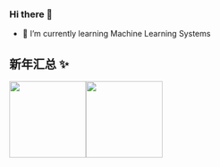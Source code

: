 ### Hi there 👋

- 🌱 I’m currently learning Machine Learning Systems

## 新年汇总 ✨

<img align="" height="137px" src="https://github-readme-stats.vercel.app/api?username=Adnios&hide_title=true&hide_border=true&show_icons=true&include_all_commits=true&line_height=21&bg_color=0,EC6C6C,FFD479,FFFC79,73FA79&theme=graywhite" /><img align="" height="137px" src="https://github-readme-stats.vercel.app/api/top-langs/?username=Adnios&hide_title=true&hide_border=true&layout=compact&bg_color=0,73FA79,73FDFF,D783FF&theme=graywhite" />
